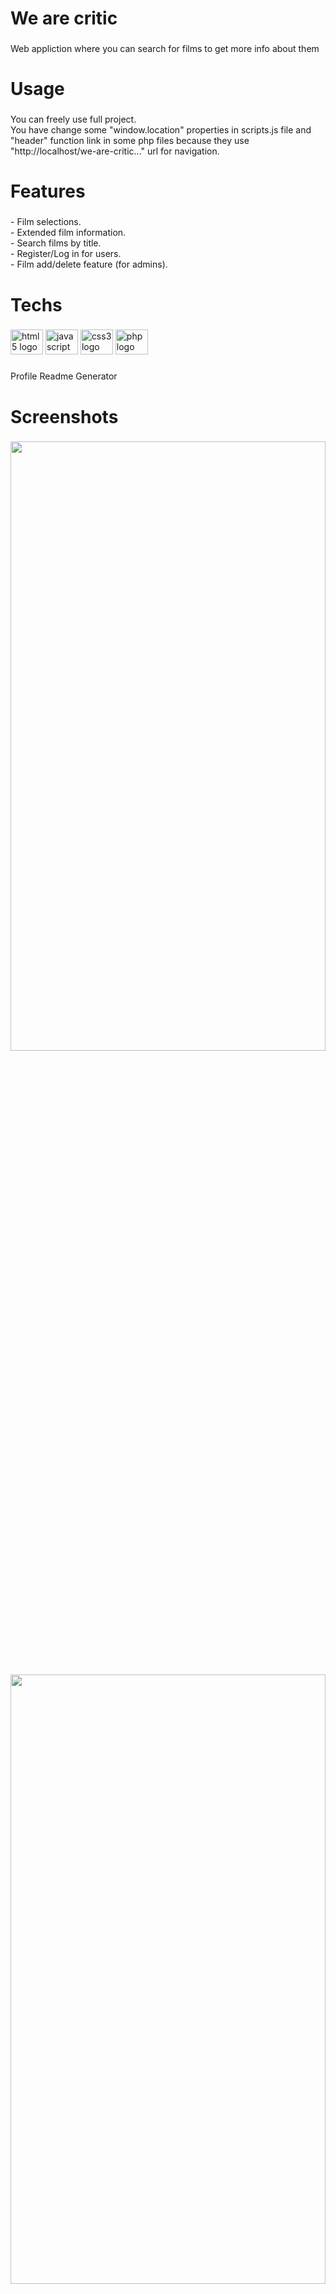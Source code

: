 <h1 align="left">We are critic</h1>

###

<p align="left">Web appliction where you can search for films to get more info about them</p>

###

<h1 align="left">Usage</h1>

###

<p align="left">You can freely use full project.<br>You have change some "window.location" properties in scripts.js file and "header" function link in some php files because they use "http://localhost/we-are-critic..." url for navigation.</p>

###

<h1 align="left">Features</h1>

###

<p align="left">- Film selections.<br>- Extended film information.<br>- Search films by title.<br>- Register/Log in for users.<br>- Film add/delete feature (for admins).</p>

###

<h1 align="left">Techs</h1>

###

<div align="left">
  <img src="https://cdn.jsdelivr.net/gh/devicons/devicon/icons/html5/html5-original.svg" height="40" width="52" alt="html5 logo"  />
  <img src="https://cdn.jsdelivr.net/gh/devicons/devicon/icons/javascript/javascript-original.svg" height="40" width="52" alt="javascript logo"  />
  <img src="https://cdn.jsdelivr.net/gh/devicons/devicon/icons/css3/css3-original.svg" height="40" width="52" alt="css3 logo"  />
  <img src="https://cdn.jsdelivr.net/gh/devicons/devicon/icons/php/php-original.svg" height="40" width="52" alt="php logo"  />
</div>

###

Profile Readme Generator
<h1 align="left">Screenshots</h1>

###

<div align="center">
  <img height="200" src="https://i.imgur.com/NbV89yv.png" style="width:100%; height:50%;"/>
</div>

###

<div align="center">
  <img height="200" src="https://i.imgur.com/O27ZOrC.png" style="width:100%; height:50%;"/>
</div>

###

<div align="center">
  <img height="200" src="https://i.imgur.com/Vyx25Bu.png" style="width:100%; height:50%;"/>
</div>

###

<div align="center">
  <img height="200" src="https://i.imgur.com/lLvP8WQ.png" style="width:100%; height:50%;"/>
</div>

###

<div align="center">
  <img height="200" src="https://i.imgur.com/WdqNYLP.png" style="width:100%; height:50%;"/>
</div>
